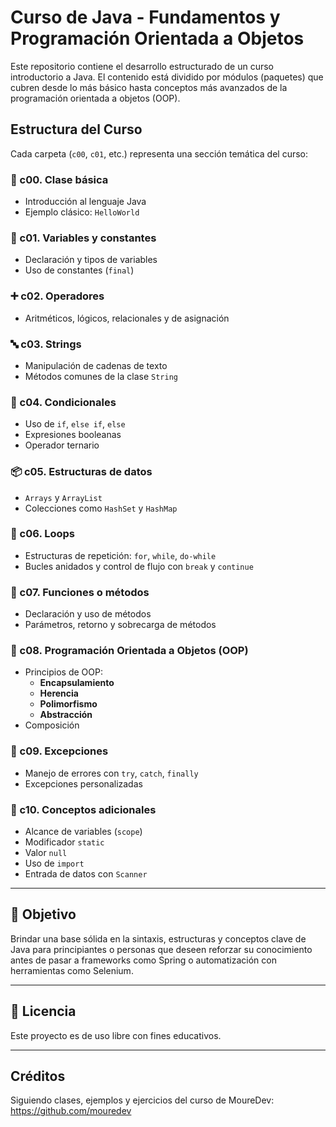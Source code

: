 # Curso de Java - Fundamentos y Programación Orientada a Objetos

Este repositorio contiene el desarrollo estructurado de un curso introductorio a Java. El contenido está dividido por módulos (paquetes) que cubren desde lo más básico hasta conceptos más avanzados de la programación orientada a objetos (OOP).

## Estructura del Curso

Cada carpeta (`c00`, `c01`, etc.) representa una sección temática del curso:

### 📘 c00. Clase básica
- Introducción al lenguaje Java
- Ejemplo clásico: `HelloWorld`

### 🧮 c01. Variables y constantes
- Declaración y tipos de variables
- Uso de constantes (`final`)

### ➕ c02. Operadores
- Aritméticos, lógicos, relacionales y de asignación

### 🔤 c03. Strings
- Manipulación de cadenas de texto
- Métodos comunes de la clase `String`

### 🔀 c04. Condicionales
- Uso de `if`, `else if`, `else`
- Expresiones booleanas
- Operador ternario

### 📦 c05. Estructuras de datos
- `Arrays` y `ArrayList`
- Colecciones como `HashSet` y `HashMap`

### 🔁 c06. Loops
- Estructuras de repetición: `for`, `while`, `do-while`
- Bucles anidados y control de flujo con `break` y `continue`

### 🧩 c07. Funciones o métodos
- Declaración y uso de métodos
- Parámetros, retorno y sobrecarga de métodos

### 🧱 c08. Programación Orientada a Objetos (OOP)
- Principios de OOP:
  - **Encapsulamiento**
  - **Herencia**
  - **Polimorfismo**
  - **Abstracción**
- Composición 

### 🚨 c09. Excepciones
- Manejo de errores con `try`, `catch`, `finally`
- Excepciones personalizadas

### 🧠 c10. Conceptos adicionales
- Alcance de variables (`scope`)
- Modificador `static`
- Valor `null`
- Uso de `import`
- Entrada de datos con `Scanner`

---

## 🎯 Objetivo

Brindar una base sólida en la sintaxis, estructuras y conceptos clave de Java para principiantes o personas que deseen reforzar su conocimiento antes de pasar a frameworks como Spring o automatización con herramientas como Selenium.

---

## 📄 Licencia

Este proyecto es de uso libre con fines educativos. 

---

## Créditos

Siguiendo clases, ejemplos y ejercicios del curso de MoureDev: https://github.com/mouredev
